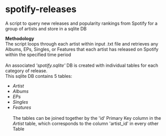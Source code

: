 # spotify-releases
A script to query new releases and popularity rankings from Spotify for a group of artists and store in a sqlite DB

<b>Methodology</b><br/>
The script loops through each artist within input .txt file and retrieves any Albums, EPs, Singles, or Features that each artist has released on Spotify within the specified time period<br/>
<br/>
An associated <i>'spotify.sqlite'</i> DB is created with individual tables for each category of release.<br/>
This sqlite DB contains 5 tables: 
- <i>Artist</i>
- <i>Albums</i>
- <i>EPs</i>
- <i>Singles</i>
- <i>Features</i><br/><br/>
The tables can be joined together by the 'id' Primary Key column in the <i>Artist</i> table, which corresponds to the column 'artist_id' in every other Table
